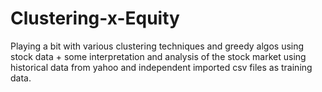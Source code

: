 # Clustering-x-Equity

Playing a bit with various clustering techniques and greedy algos using stock data + some interpretation and analysis of the stock market using historical data from yahoo and independent imported csv files as training data.
